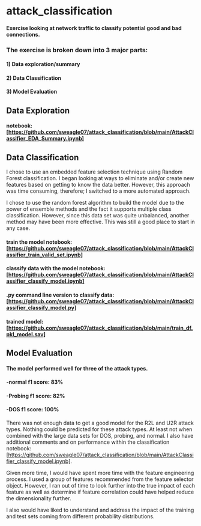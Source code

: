# attack_classification
#### Exercise looking at network traffic to classify potential good and bad connections.

### The exercise is broken down into 3 major parts:

#### 1) Data exploration/summary
#### 2) Data Classification
#### 3) Model Evaluation


## **Data Exploration**
#### notebook: [https://github.com/sweagle07/attack_classification/blob/main/AttackClassifier_EDA_Summary.ipynb]

## **Data Classification**
I chose to use an embedded feature selection technique using Random Forest classification. I began looking at ways to eliminate and/or create new features 
based on getting to know the data better. However, this approach was time consuming, therefore; I switched to a more automated approach.

I chose to use the random forest algorithm to build the model due to the power of ensemble methods and the fact it supports multiple class classification. 
However, since this data set was quite unbalanced, another method may have been more effective. This was still a good place to start in any case.   

#### train the model notebook: [https://github.com/sweagle07/attack_classification/blob/main/AttackClassifier_train_valid_set.ipynb]
#### classify data with the model notebook: [https://github.com/sweagle07/attack_classification/blob/main/AttackClassifier_classify_model.ipynb]
#### .py command line version to classify data: [https://github.com/sweagle07/attack_classification/blob/main/AttackClassifier_classify_model.py]
#### trained model: [https://github.com/sweagle07/attack_classification/blob/main/train_df.pkl_model.sav] 

## **Model Evaluation**

#### The model performed well for three of the attack types.
#### -normal f1 score: 83%
#### -Probing f1 score: 82%
#### -DOS f1 score: 100%

There was not enough data to get a good model for the R2L and U2R attack types. Nothing could be predicted for these attack types. At least not when combined with the large data sets for DOS, probing, and normal. I also have additional comments and on performance within the classification notebook: [https://github.com/sweagle07/attack_classification/blob/main/AttackClassifier_classify_model.ipynb].

Given more time, I would have spent more time with the feature engineering process. I used a group of features recommended from the feature selector object. However, I ran out of time to look further into the true impact of each feature as well as determine if feature correlation could have helped reduce the dimensionality further. 

I also would have liked to understand and address the impact of the training and test sets coming from different probability distributions.
